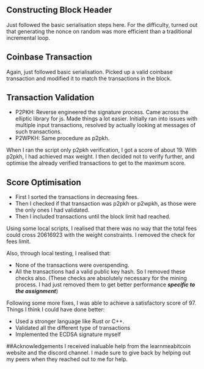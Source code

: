 ## Constructing Block Header
Just followed the basic serialisation steps here. For the difficulty, turned out that generating the nonce on random was more efficient than a traditional incremental loop.

## Coinbase Transaction
Again, just followed basic serialisation. Picked up a valid coinbase transaction and modified it to match the transactions in the block. 

## Transaction Validation
* P2PKH: Reverse engineered the signature process. Came across the elliptic library for js. Made things a lot easier. Initially ran into issues with multiple input transactions, resolved by actually looking at messages of such transactions.
* P2WPKH: Same procedure as p2pkh.

When I ran the script only p2pkh verification, I got a score of about 19. With p2pkh, I had achieved max weight. I then decided not to verify further, and optimise the already verified transactions to get to the maximum score.

## Score Optimisation
* First I sorted the transactions in decreasing fees.
* Then I checked if that transaction was p2pkh or p2wpkh, as those were the only ones I had validated.
* Then I included transactions until the block limit had reached.

Using some local scripts, I realised that there was no way that the total fees could cross 20616923 with the weight constraints. I removed the check for fees limit.

Also, through local testing, I realised that:
* None of the transactions were overspending.
* All the transactions had a valid public key hash.
So I removed these checks also. (These checks are absolutely necessary for the mining process. I had just removed them to get better performance ***specific to the assignment***)

Following some more fixes, I was able to achieve a satisfactory score of 97. 
Things I think I could have done better:
* Used a stronger language like Rust or C++.
* Validated all the different type of transactions
* Implemented the ECDSA signature myself

##Acknowledgements
I received inaluable help from the learnmeabitcoin website and the discord channel. I made sure to give back by helping out my peers when they reached out to me for help.







